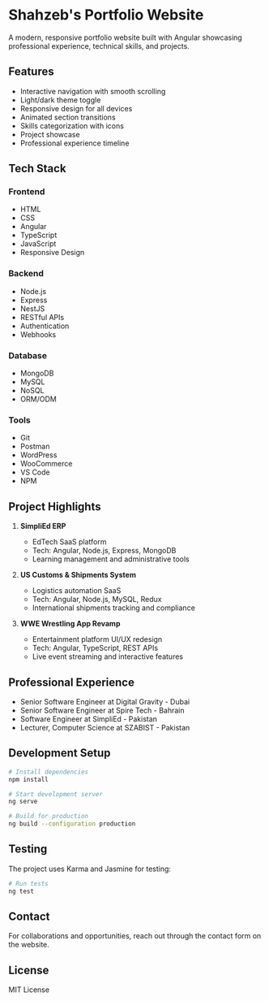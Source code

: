 # Shahzeb's Portfolio Website

A modern, responsive portfolio website built with Angular showcasing professional experience, technical skills, and projects.

## Features

- Interactive navigation with smooth scrolling
- Light/dark theme toggle
- Responsive design for all devices
- Animated section transitions
- Skills categorization with icons
- Project showcase
- Professional experience timeline

## Tech Stack

### Frontend
- HTML
- CSS
- Angular
- TypeScript
- JavaScript
- Responsive Design

### Backend
- Node.js
- Express
- NestJS
- RESTful APIs
- Authentication
- Webhooks

### Database
- MongoDB
- MySQL
- NoSQL
- ORM/ODM

### Tools
- Git
- Postman
- WordPress
- WooCommerce
- VS Code
- NPM

## Project Highlights

1. **SimpliEd ERP**
   - EdTech SaaS platform
   - Tech: Angular, Node.js, Express, MongoDB
   - Learning management and administrative tools

2. **US Customs & Shipments System**
   - Logistics automation SaaS
   - Tech: Angular, Node.js, MySQL, Redux
   - International shipments tracking and compliance

3. **WWE Wrestling App Revamp**
   - Entertainment platform UI/UX redesign
   - Tech: Angular, TypeScript, REST APIs
   - Live event streaming and interactive features

## Professional Experience

- Senior Software Engineer at Digital Gravity - Dubai
- Senior Software Engineer at Spire Tech - Bahrain
- Software Engineer at SimpliEd - Pakistan
- Lecturer, Computer Science at SZABIST - Pakistan

## Development Setup

```bash
# Install dependencies
npm install

# Start development server
ng serve

# Build for production
ng build --configuration production
```

## Testing

The project uses Karma and Jasmine for testing:

```bash
# Run tests
ng test
```

## Contact

For collaborations and opportunities, reach out through the contact form on the website.

## License

MIT License
